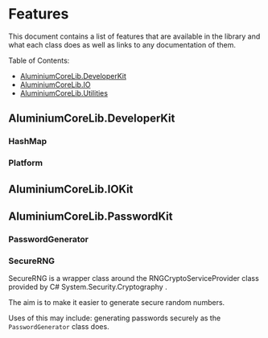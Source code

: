 # Features
This document contains a list of features that are available in the library and what each class does as well as links to any documentation of them.

Table of Contents:
* [AluminiumCoreLib.DeveloperKit](#aluminiumcorelib.developer)
* [AluminiumCoreLib.IO](#aluminiumcorelib.io)
* [AluminiumCoreLib.Utilities](#aluminiumcorelib.utilities)

## AluminiumCoreLib.DeveloperKit

### HashMap


### Platform

## AluminiumCoreLib.IOKit

## AluminiumCoreLib.PasswordKit

### PasswordGenerator 

### SecureRNG
SecureRNG is a wrapper class around the RNGCryptoServiceProvider class provided by C# System.Security.Cryptography . 

The aim is to make it easier to generate secure random numbers.  

Uses of this may include: generating passwords securely as the ``PasswordGenerator`` class does.
